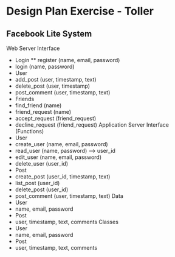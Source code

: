 # Design Plan Exercise - Toller
## Facebook Lite System
Web Server Interface
*	Login
  **	register (name, email, password)
  *	login (name, password)
*	User
  *	add_post (user, timestamp, text)
  *	delete_post (user, timestamp)
  *	post_comment (user, timestamp, text)
*	Friends
  *	find_friend (name)
  *	friend_request (name)
  *	accept_request (friend_request)
  *	decline_request (friend_request)
Application Server Interface (Functions)
*	User
  *	create_user (name, email, password)
  *	read_user (name, password) --> user_id
  *	edit_user (name, email, password)
  *	delete_user (user_id)
*	Post
  *	create_post (user_id, timestamp, text)
  *	list_post (user_id)
  *	delete_post (user_id)
  *	post_comment (user, timestamp, text)
Data
*	User
  *	name, email, password
*	Post
  *	user, timestamp, text, comments
Classes
*	User
  *	name, email, password
*	Post
  *	user, timestamp, text, comments

